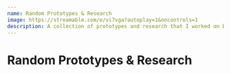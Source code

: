 ```yaml
---
name: Random Prototypes & Research
image: https://streamable.com/e/vi7vga?autoplay=1&nocontrols=1
description: A collection of prototypes and research that I worked on but didn't end up finishing or would like to go back to and finish one day.
---
```


# Random Prototypes & Research
